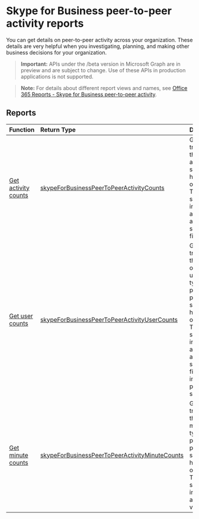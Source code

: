 # Skype for Business peer-to-peer activity reports

You can get details on peer-to-peer activity across your organization. These details are very helpful when you investigating, planning, and making other business decisions for your organization.

> **Important:** APIs under the /beta version in Microsoft Graph are in preview and are subject to change. Use of these APIs in production applications is not supported.

> **Note:** For details about different report views and names, see [Office 365 Reports - Skype for Business peer-to-peer activity](https://support.office.com/client/Skype-for-Business-Online-peertopeer-activity-d3b2d569-4ee9-44b8-92bf-d518142f0713).

## Reports

| Function                                 | Return Type                              | Description                              |
| :--------------------------------------- | :--------------------------------------- | :--------------------------------------- |
| [Get activity counts](../api/reportroot_skypeforbusinesspeertopeeractivitycounts.md) | [skypeForBusinessPeerToPeerActivityCounts](../api/reportroot_skypeforbusinesspeertopeeractivitycounts.md#response) | Get usage trends on the number and type of sessions held in your organization. Types of sessions include IM, audio, video, application sharing, and file transfer. |
| [Get user counts](../api/reportroot_skypeforbusinesspeertopeeractivityusercounts.md) | [skypeForBusinessPeerToPeerActivityUserCounts](../api/reportroot_skypeforbusinesspeertopeeractivityusercounts.md#response) | Get usage trends on the number of unique users and type of peer-to-peer sessions held in your organization. Types of sessions include IM, audio, video, application sharing, and file transfers in peer-to-peer sessions. |
| [Get minute counts](../api/reportroot_skypeforbusinesspeertopeeractivityminutecounts.md) | [skypeForBusinessPeerToPeerActivityMinuteCounts](../api/reportroot_skypeforbusinesspeertopeeractivityminutecounts.md#response) | Get usage trends on the length in minutes and type of peer-to-peer sessions held in your organization. Types of sessions include audio and video. |
